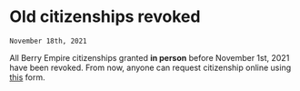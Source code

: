 # Old citizenships revoked
<code>November 18th, 2021</code>

All Berry Empire citizenships granted <strong>in person</strong> before November 1st, 2021 have been revoked.
From now, anyone can request citizenship online using <a href="https://docs.google.com/forms/d/e/1FAIpQLSfkJTmNNMBZQjtnY1X0qukH5jc4miOadwbrQjsZ3HqjJVhTfQ/viewform?usp=sf_link">this</a> form.
